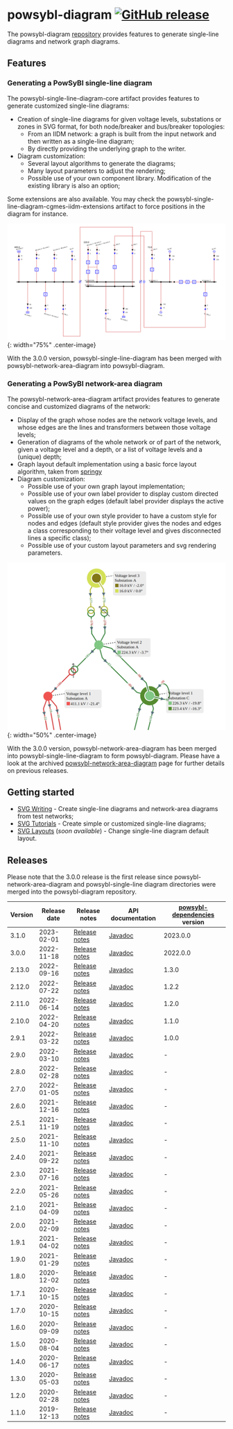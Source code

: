 # powsybl-diagram [![GitHub release](https://img.shields.io/github/release/powsybl/powsybl-diagram.svg?sort=semver)](https://github.com/powsybl/powsybl-diagram/releases/)
The powsybl-diagram [repository](https://github.com/powsybl/powsybl-diagram) provides features to generate single-line diagrams and network graph diagrams.

## Features

### Generating a PowSyBl single-line diagram
The powsybl-single-line-diagram-core artifact provides features to generate customized single-line diagrams:
- Creation of single-line diagrams for given voltage levels, substations or zones in SVG format, for both node/breaker and bus/breaker topologies:
  - From an IIDM network: a graph is built from the input network and then written as a single-line diagram;
  - By directly providing the underlying graph to the writer.
- Diagram customization:
    - Several layout algorithms to generate the diagrams;
    - Many layout parameters to adjust the rendering;
    - Possible use of your own component library. Modification of the existing library is also an option;

Some extensions are also available. You may check the powsybl-single-line-diagram-cgmes-iidm-extensions artifact to force positions in the diagram for instance.

![sld-example](./img/powsybl-single-line-diagram/diagram-example.svg){: width="75%" .center-image}

With the 3.0.0 version, powsybl-single-line-diagram has been merged with powsybl-network-area-diagram into powsybl-diagram.


### Generating a PowSyBl network-area diagram
The powsybl-network-area-diagram artifact provides features to generate concise and customized diagrams of the network:
- Display of the graph whose nodes are the network voltage levels, and whose edges are the lines and transformers between those voltage levels;
- Generation of diagrams of the whole network or of part of the network, given a voltage level and a depth, or a list of voltage levels and a (unique) depth;
- Graph layout default implementation using a basic force layout algorithm, taken from [springy](https://github.com/dhotson/springy)
- Diagram customization:
    - Possible use of your own graph layout implementation;
    - Possible use of your own label provider to display custom directed values on the graph edges (default label provider displays the active power);
    - Possible use of your own style provider to have a custom style for nodes and edges (default style provider gives the nodes and edges a class corresponding to their voltage level and gives disconnected lines a specific class);
    - Possible use of your custom layout parameters and svg rendering parameters.

![nad-example](./img/powsybl-network-area-diagram/diagram-example.png){: width="50%" .center-image}

With the 3.0.0 version, powsybl-network-area-diagram has been merged into powsybl-single-line-diagram to form powsybl-diagram.
Please have a look at the archived [powsybl-network-area-diagram](powsybl-network-area-diagram.md) page for further details on previous releases.


## Getting started

- [SVG Writing](../api_guide/svg-writing.md) - Create single-line diagrams and network-area diagrams from test networks;
- [SVG Tutorials](../tutorials/index.md) - Create simple or customized single-line diagrams;
- [SVG Layouts]() (*soon available*) - Change single-line diagram default layout.

## Releases

Please note that the 3.0.0 release is the first release since powsybl-network-area-diagram and powsybl-single-line diagram directories were merged into the powsybl-diagram repository.

| Version | Release date | Release notes                                                                                | API documentation                                                                           | [powsybl-dependencies](https://github.com/powsybl/powsybl-dependencies) version |
|---------|--------------|----------------------------------------------------------------------------------------------|---------------------------------------------------------------------------------------------|---------------------------------------------------------------------------------|
| 3.1.0   | 2023-02-01   | [Release notes](https://github.com/powsybl/powsybl-diagram/releases/tag/v3.1.0)              | [Javadoc](https://javadoc.io/doc/com.powsybl/powsybl-diagram/3.1.0/index.html)              | 2023.0.0                                                                        |
| 3.0.0   | 2022-11-18   | [Release notes](https://github.com/powsybl/powsybl-diagram/releases/tag/v3.0.0)              | [Javadoc](https://javadoc.io/doc/com.powsybl/powsybl-diagram/3.0.0/index.html)              | 2022.0.0                                                                        |
| 2.13.0  | 2022-09-16   | [Release notes](https://github.com/powsybl/powsybl-single-line-diagram/releases/tag/v2.13.0) | [Javadoc](https://javadoc.io/doc/com.powsybl/powsybl-single-line-diagram/2.13.0/index.html) | 1.3.0                                                                           |
| 2.12.0  | 2022-07-22   | [Release notes](https://github.com/powsybl/powsybl-single-line-diagram/releases/tag/v2.12.0) | [Javadoc](https://javadoc.io/doc/com.powsybl/powsybl-single-line-diagram/2.12.0/index.html) | 1.2.2                                                                           |
| 2.11.0  | 2022-06-14   | [Release notes](https://github.com/powsybl/powsybl-single-line-diagram/releases/tag/v2.11.0) | [Javadoc](https://javadoc.io/doc/com.powsybl/powsybl-single-line-diagram/2.11.0/index.html) | 1.2.0                                                                           |
| 2.10.0  | 2022-04-20   | [Release notes](https://github.com/powsybl/powsybl-single-line-diagram/releases/tag/v2.10.0) | [Javadoc](https://javadoc.io/doc/com.powsybl/powsybl-single-line-diagram/2.10.0/index.html) | 1.1.0                                                                           |
| 2.9.1   | 2022-03-22   | [Release notes](https://github.com/powsybl/powsybl-single-line-diagram/releases/tag/v2.9.1)  | [Javadoc](https://javadoc.io/doc/com.powsybl/powsybl-single-line-diagram/2.9.1/index.html)  | 1.0.0                                                                           |
| 2.9.0   | 2022-03-10   | [Release notes](https://github.com/powsybl/powsybl-single-line-diagram/releases/tag/v2.9.0)  | [Javadoc](https://javadoc.io/doc/com.powsybl/powsybl-single-line-diagram/2.9.0/index.html)  | -                                                                               |
| 2.8.0   | 2022-02-28   | [Release notes](https://github.com/powsybl/powsybl-single-line-diagram/releases/tag/v2.8.0)  | [Javadoc](https://javadoc.io/doc/com.powsybl/powsybl-single-line-diagram/2.8.0/index.html)  | -                                                                               |
| 2.7.0   | 2022-01-05   | [Release notes](https://github.com/powsybl/powsybl-single-line-diagram/releases/tag/v2.7.0)  | [Javadoc](https://javadoc.io/doc/com.powsybl/powsybl-single-line-diagram/2.7.0/index.html)  | -                                                                               |
| 2.6.0   | 2021-12-16   | [Release notes](https://github.com/powsybl/powsybl-single-line-diagram/releases/tag/v2.6.0)  | [Javadoc](https://javadoc.io/doc/com.powsybl/powsybl-single-line-diagram/2.6.0/index.html)  | -                                                                               |
| 2.5.1   | 2021-11-19   | [Release notes](https://github.com/powsybl/powsybl-single-line-diagram/releases/tag/v2.5.1)  | [Javadoc](https://javadoc.io/doc/com.powsybl/powsybl-single-line-diagram/2.5.1/index.html)  | -                                                                               |
| 2.5.0   | 2021-11-10   | [Release notes](https://github.com/powsybl/powsybl-single-line-diagram/releases/tag/v2.5.0)  | [Javadoc](https://javadoc.io/doc/com.powsybl/powsybl-single-line-diagram/2.5.0/index.html)  | -                                                                               |
| 2.4.0   | 2021-09-22   | [Release notes](https://github.com/powsybl/powsybl-single-line-diagram/releases/tag/v2.4.0)  | [Javadoc](https://javadoc.io/doc/com.powsybl/powsybl-single-line-diagram/2.4.0/index.html)  | -                                                                               |
| 2.3.0   | 2021-07-16   | [Release notes](https://github.com/powsybl/powsybl-single-line-diagram/releases/tag/v2.3.0)  | [Javadoc](https://javadoc.io/doc/com.powsybl/powsybl-single-line-diagram/2.3.0/index.html)  | -                                                                               |
| 2.2.0   | 2021-05-26   | [Release notes](https://github.com/powsybl/powsybl-single-line-diagram/releases/tag/v2.2.0)  | [Javadoc](https://javadoc.io/doc/com.powsybl/powsybl-single-line-diagram/2.2.0/index.html)  | -                                                                               |
| 2.1.0   | 2021-04-09   | [Release notes](https://github.com/powsybl/powsybl-single-line-diagram/releases/tag/v2.1.0)  | [Javadoc](https://javadoc.io/doc/com.powsybl/powsybl-single-line-diagram/2.1.0/index.html)  | -                                                                               |
| 2.0.0   | 2021-02-09   | [Release notes](https://github.com/powsybl/powsybl-single-line-diagram/releases/tag/v2.0.0)  | [Javadoc](https://javadoc.io/doc/com.powsybl/powsybl-single-line-diagram/2.0.0/index.html)  | -                                                                               |
| 1.9.1   | 2021-04-02   | [Release notes](https://github.com/powsybl/powsybl-single-line-diagram/releases/tag/v1.9.1)  | [Javadoc](https://javadoc.io/doc/com.powsybl/powsybl-single-line-diagram/1.9.1/index.html)  | -                                                                               |
| 1.9.0   | 2021-01-29   | [Release notes](https://github.com/powsybl/powsybl-single-line-diagram/releases/tag/v1.9.0)  | [Javadoc](https://javadoc.io/doc/com.powsybl/powsybl-single-line-diagram/1.9.0/index.html)  | -                                                                               |
| 1.8.0   | 2020-12-02   | [Release notes](https://github.com/powsybl/powsybl-single-line-diagram/releases/tag/v1.8.0)  | [Javadoc](https://javadoc.io/doc/com.powsybl/powsybl-single-line-diagram/1.8.0/index.html)  | -                                                                               |
| 1.7.1   | 2020-10-15   | [Release notes](https://github.com/powsybl/powsybl-single-line-diagram/releases/tag/v1.7.1)  | [Javadoc](https://javadoc.io/doc/com.powsybl/powsybl-single-line-diagram/1.7.1/index.html)  | -                                                                               |
| 1.7.0   | 2020-10-15   | [Release notes](https://github.com/powsybl/powsybl-single-line-diagram/releases/tag/v1.7.0)  | [Javadoc](https://javadoc.io/doc/com.powsybl/powsybl-single-line-diagram/1.7.0/index.html)  | -                                                                               |
| 1.6.0   | 2020-09-09   | [Release notes](https://github.com/powsybl/powsybl-single-line-diagram/releases/tag/v1.6.0)  | [Javadoc](https://javadoc.io/doc/com.powsybl/powsybl-single-line-diagram/1.6.0/index.html)  | -                                                                               |
| 1.5.0   | 2020-08-04   | [Release notes](https://github.com/powsybl/powsybl-single-line-diagram/releases/tag/v1.5.0)  | [Javadoc](https://javadoc.io/doc/com.powsybl/powsybl-single-line-diagram/1.5.0/index.html)  | -                                                                               |
| 1.4.0   | 2020-06-17   | [Release notes](https://github.com/powsybl/powsybl-single-line-diagram/releases/tag/v1.4.0)  | [Javadoc](https://javadoc.io/doc/com.powsybl/powsybl-single-line-diagram/1.4.0/index.html)  | -                                                                               |
| 1.3.0   | 2020-05-03   | [Release notes](https://github.com/powsybl/powsybl-single-line-diagram/releases/tag/v1.3.0)  | [Javadoc](https://javadoc.io/doc/com.powsybl/powsybl-single-line-diagram/1.3.0/index.html)  | -                                                                               |
| 1.2.0   | 2020-02-28   | [Release notes](https://github.com/powsybl/powsybl-single-line-diagram/releases/tag/v1.2.0)  | [Javadoc](https://javadoc.io/doc/com.powsybl/powsybl-single-line-diagram/1.2.0/index.html)  | -                                                                               |
| 1.1.0   | 2019-12-13   | [Release notes](https://github.com/powsybl/powsybl-single-line-diagram/releases/tag/v1.1.0)  | [Javadoc](https://javadoc.io/doc/com.powsybl/powsybl-single-line-diagram/1.1.0/index.html)  | -                                                                               |